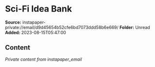 # Sci-Fi Idea Bank

**Source:** instapaper-private://email/d9d45654b52cfe6bd7073ddd58b6e669/
**Folder:** Unread
**Added:** 2023-08-15T05:47:00




## Content
*Private content from instapaper_email*
